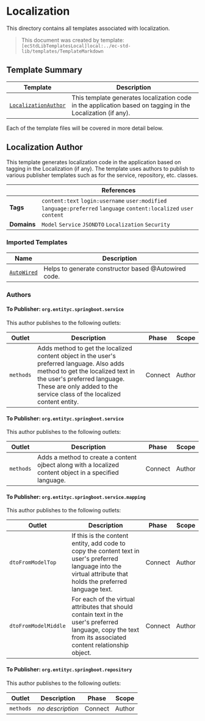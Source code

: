 [//]: # ( =====preserve===== start-Introduction ===== )
# Localization

This directory contains all templates associated with localization.

[//]: # ( =====preserve===== end-Introduction ===== )

> This document was created by template: `[ecStdLibTemplatesLocal]local:../ec-std-lib/templates/TemplateMarkdown`

<a name="template-summary"></a>
## Template Summary

|Template|Description|
|---|---|
| [`LocalizationAuthor`](#localization-author) | This template generates localization code in the application based on tagging in the Localization (if any). |

Each of the template files will be covered in more detail below.

<a name="localization-author"></a>
## Localization Author

This template generates localization code in the application based on tagging in the Localization (if any). The template uses authors to publish to various publisher templates such as for the service, repository, etc. classes.



| |References|
|---|---|
| **Tags** |`content:text` `login:username` `user:modified` `language:preferred` `language` `content:localized` `user` `content` |
| **Domains** |`Model` `Service` `JSONDTO` `Localization` `Security` |

### Imported Templates

| Name | Description |
|---|---|
| [`AutoWired`](../util) | Helps to generate constructor based @Autowired code. |

### Authors

#### To Publisher: `org.entityc.springboot.service`



This author publishes to the following outlets:

| Outlet | Description | Phase | Scope |
|---|---|---|---|
| `methods` | Adds method to get the localized content object in the user's preferred language.  Also adds method to get the localized text in the user's preferred language. These are only added to the service class of the localized content entity.|Connect|Author|


#### To Publisher: `org.entityc.springboot.service`



This author publishes to the following outlets:

| Outlet | Description | Phase | Scope |
|---|---|---|---|
| `methods` | Adds a method to create a content ojbect along with a localized content object in a specified language.|Connect|Author|


#### To Publisher: `org.entityc.springboot.service.mapping`



This author publishes to the following outlets:

| Outlet | Description | Phase | Scope |
|---|---|---|---|
| `dtoFromModelTop` | If this is the content entity, add code to copy the content text in user's preferred language into the virtual attribute that holds the preferred language text.|Connect|Author|
| `dtoFromModelMiddle` | For each of the virtual attributes that should contain text in the user's preferred language, copy the text from its associated content relationship object.|Connect|Author|


#### To Publisher: `org.entityc.springboot.repository`



This author publishes to the following outlets:

| Outlet | Description | Phase | Scope |
|---|---|---|---|
| `methods` | *no description*|Connect|Author|


